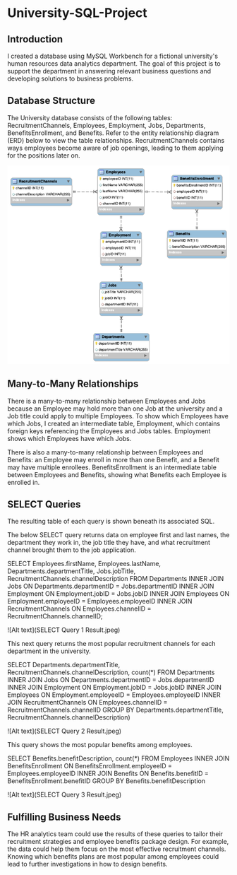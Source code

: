 # University-SQL-Project

## Introduction
I created a database using MySQL Workbench for a fictional university's human resources data analytics department. The goal of this project is to support the department in answering relevant business questions and developing solutions to business problems.

## Database Structure
The University database consists of the following tables: RecruitmentChannels, Employees, Employment, Jobs, Departments, BenefitsEnrollment, and Benefits. Refer to the entity relationship diagram (ERD) below to view the table relationships. RecruitmentChannels contains ways employees become aware of job openings, leading to them applying for the positions later on. 

![Alt text](ERD.png)

## Many-to-Many Relationships
There is a many-to-many relationship between Employees and Jobs because an Employee may hold more than one Job at the university and a Job title could apply to multiple Employees. To show which Employees have which Jobs, I created an intermediate table, Employment, which contains foreign keys referencing the Employees and Jobs tables. Employment shows which Employees have which Jobs.

There is also a many-to-many relationship between Employees and Benefits: an Employee may enroll in more than one Benefit, and a Benefit may have multiple enrollees. BenefitsEnrollment  is an intermediate table between  Employees and Benefits, showing what Benefits each Employee is enrolled in.

## SELECT Queries
The resulting table of each query is shown beneath its associated SQL.

The below SELECT query returns data on employee first and last names, the department they work in, the job title they have, and what recruitment channel brought them to the job application.

SELECT Employees.firstName, Employees.lastName, Departments.departmentTitle, Jobs.jobTitle, RecruitmentChannels.channelDescription
FROM Departments
INNER JOIN Jobs ON Departments.departmentID = Jobs.departmentID
INNER JOIN Employment ON Employment.jobID = Jobs.jobID
INNER JOIN Employees ON Employment.employeeID = Employees.employeeID
INNER JOIN RecruitmentChannels ON Employees.channelID = RecruitmentChannels.channelID;  

![Alt text](SELECT Query 1 Result.jpeg)

This next query returns the most popular recruitment channels for each department in the university.

SELECT Departments.departmentTitle, RecruitmentChannels.channelDescription, count(\*)
FROM Departments
INNER JOIN Jobs ON Departments.departmentID = Jobs.departmentID
INNER JOIN Employment ON Employment.jobID = Jobs.jobID
INNER JOIN Employees ON Employment.employeeID = Employees.employeeID
INNER JOIN RecruitmentChannels ON Employees.channelID = RecruitmentChannels.channelID
GROUP BY Departments.departmentTitle, RecruitmentChannels.channelDescription)

![Alt text](SELECT Query 2 Result.jpeg)

This query shows the most popular benefits among employees.

SELECT Benefits.benefitDescription, count(\*)
FROM Employees
INNER JOIN BenefitsEnrollment ON BenefitsEnrollment.employeeID = Employees.employeeID
INNER JOIN Benefits ON Benefits.benefitID = BenefitsEnrollment.benefitID
GROUP BY Benefits.benefitDescription

![Alt text](SELECT Query 3 Result.jpeg)

## Fulfilling Business Needs
The HR analytics team could use the results of these queries to tailor their recruitment strategies and employee benefits package design. For example, the data could help them focus on the most effective recruitment channels. Knowing which benefits plans are most popular among employees could lead to further investigations in how to design benefits.
